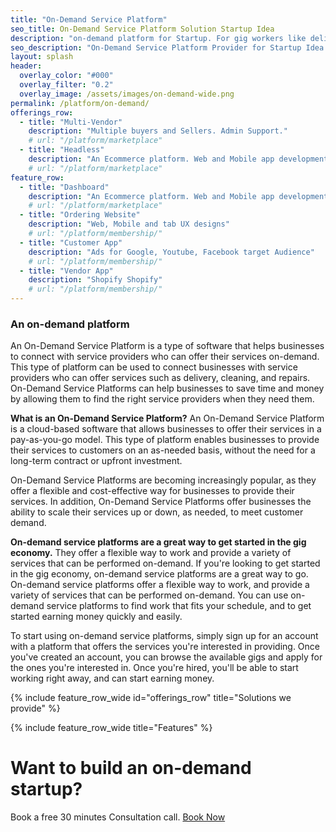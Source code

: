 ```yaml
---
title: "On-Demand Service Platform"
seo_title: On-Demand Service Platform Solution Startup Idea
description: "on-demand platform for Startup. For gig workers like delivery, ride sharing, services"
seo_description: "On-Demand Service Platform Provider for Startup Idea. Scalable for high traffic. Technology Solution"
layout: splash
header:
  overlay_color: "#000"
  overlay_filter: "0.2"
  overlay_image: /assets/images/on-demand-wide.png
permalink: /platform/on-demand/
offerings_row:
  - title: "Multi-Vendor"
    description: "Multiple buyers and Sellers. Admin Support."
    # url: "/platform/marketplace"
  - title: "Headless"
    description: "An Ecommerce platform. Web and Mobile app development"
    # url: "/platform/marketplace"
feature_row:
  - title: "Dashboard"
    description: "An Ecommerce platform. Web and Mobile app development"
    # url: "/platform/marketplace"
  - title: "Ordering Website"
    description: "Web, Mobile and tab UX designs"
    # url: "/platform/membership/"
  - title: "Customer App"
    description: "Ads for Google, Youtube, Facebook target Audience"
    # url: "/platform/membership/"
  - title: "Vendor App"
    description: "Shopify Shopify"
    # url: "/platform/membership/"
---
```


### An on-demand platform

An On-Demand Service Platform is a type of software that helps businesses to connect with service providers who can offer their services on-demand. This type of platform can be used to connect businesses with service providers who can offer services such as delivery, cleaning, and repairs. On-Demand Service Platforms can help businesses to save time and money by allowing them to find the right service providers when they need them.

**What is an On-Demand Service Platform?**
An On-Demand Service Platform is a cloud-based software that allows businesses to offer their services in a pay-as-you-go model. This type of platform enables businesses to provide their services to customers on an as-needed basis, without the need for a long-term contract or upfront investment.

On-Demand Service Platforms are becoming increasingly popular, as they offer a flexible and cost-effective way for businesses to provide their services. In addition, On-Demand Service Platforms offer businesses the ability to scale their services up or down, as needed, to meet customer demand.

**On-demand service platforms are a great way to get started in the gig economy.** 
They offer a flexible way to work and provide a variety of services that can be performed on-demand.
If you're looking to get started in the gig economy, on-demand service platforms are a great way to go. On-demand service platforms offer a flexible way to work, and provide a variety of services that can be performed on-demand. You can use on-demand service platforms to find work that fits your schedule, and to get started earning money quickly and easily.

To start using on-demand service platforms, simply sign up for an account with a platform that offers the services you're interested in providing. Once you've created an account, you can browse the available gigs and apply for the ones you're interested in. Once you're hired, you'll be able to start working right away, and can start earning money.


{% include feature_row_wide id="offerings_row" title="Solutions we provide" %}

{% include feature_row_wide title="Features" %}

# Want to build an on-demand startup?

Book a free 30 minutes Consultation call.  [Book Now](mailto:sandesh.soni@songpoem.com)

